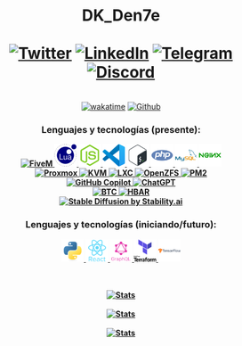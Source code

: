 <p align="center">
  <h1 align="center">DK_Den7e<br><br><a href="https://twitter.com/Benito_Llan"><img src="https://img.shields.io/badge/Twitter-00acee?style=for-the-badge&logo=twitter&logoColor=white" alt="Twitter"></a>
<a href="https://www.linkedin.com/in/benitollan"><img src="https://img.shields.io/badge/LinkedIn-0072b1?style=for-the-badge&logo=linkedin&logoColor=white" alt="LinkedIn"></a>
<a href="https://t.me/benitollan"><img src="https://img.shields.io/badge/Telegram-229ED9?style=for-the-badge&logo=telegram&logoColor=white" alt="Telegram"></a>
<a href="https://discord.gg/mancos"><img src="https://img.shields.io/badge/Discord-7289da?style=for-the-badge&logo=discord&logoColor=white" alt="Discord"></a><br></h1>
</p>
<p align="center">
  
  <div align="center">
    <br>
    <a href="https://wakatime.com/@dkden7e" target="_blank"><img src="https://wakatime.com/badge/user/cc551b49-e7df-4431-8acd-88c4d8688411.svg?style=for-the-badge" alt="wakatime"></a>
  <a href="https://github.com/dkden7e" target="_blank"><img src="https://img.shields.io/badge/Github-@dkden7e-%23181717?logo=github&style=for-the-badge" alt="Github"></a>
  </div>
</p>

[comment]: <> (Links to programming languages)
<h3 align="center"><b>Lenguajes y tecnologías (presente):</h3>
  <p align="center"> 
    <!--  Cfx.re  -->
      <a href="https://fivem.net/" target="_blank"> <img src="https://img.icons8.com/color/512/fivem.png" alt="FiveM" width="40" height="40"/> </a>  
    <!--  Lua  -->
      <a href="https://www.lua.org" target="_blank"> <img src="https://raw.githubusercontent.com/devicons/devicon/master/icons/lua/lua-original-wordmark.svg" alt="Lua" width="40" height="40"/> </a>  
    <!--  JavaScript & Node.js  -->
      <a href="https://nodejs.org/en/" target="_blank"> <img src="https://raw.githubusercontent.com/devicons/devicon/master/icons/nodejs/nodejs-plain.svg" alt="JavaScript & Node.js" width="40" height="40"/> </a>
    <!--  VSCode  -->
      <a href="https://code.visualstudio.com" target="_blank"> <img src="https://raw.githubusercontent.com/devicons/devicon/master/icons/vscode/vscode-original.svg" alt="VSCode" width="40" height="40"/> </a>
    <!--  Bash  -->
      <a href="https://www.gnu.org/software/bash/" target="_blank"> <img src="https://raw.githubusercontent.com/devicons/devicon/master/icons/bash/bash-original.svg" alt="Bash" width="40" height="40"/> </a
    <!--  PHP  -->
      <a href="https://www.php.net/" target="_blank"> <img src="https://raw.githubusercontent.com/devicons/devicon/master/icons/php/php-plain.svg" alt="PHP" width="40" height="40"/> </a> 
    <!--  MySQL  -->
      <a href="https://www.mysql.com/" target="_blank"> <img src="https://raw.githubusercontent.com/devicons/devicon/master/icons/mysql/mysql-original-wordmark.svg" alt="MySQL" width="40" height="40"/> </a> 
    <!--  NGINX  -->
      <a href="https://www.nginx.com" target="_blank"> <img src="https://raw.githubusercontent.com/devicons/devicon/master/icons/nginx/nginx-original.svg" alt="NGINX" width="40" height="40"/> </a>
    <br>
    <!--  PROXMOX  -->
      <a href="https://www.proxmox.com" target="_blank"> <img src="https://www.svgrepo.com/show/331552/proxmox.svg" alt="Proxmox" width="40" height="40"/> </a>
    <!--  KVM  -->
      <a href="https://www.linux-kvm.org/" target="_blank"> <img src="https://logodix.com/logo/1787186.png" alt="KVM" height="15"/> </a>
    <!--  LXC  -->
      <a href="https://linuxcontainers.org/" target="_blank"> <img src="https://upload.wikimedia.org/wikipedia/commons/thumb/d/dd/Linux_Containers_logo.svg/510px-Linux_Containers_logo.svg.png" alt="LXC" width="40" height="40"/> </a>
    <!--  OpenZFS  -->
      <a href="https://openzfs.org/" target="_blank"> <img src="https://upload.wikimedia.org/wikipedia/commons/7/75/OpenZFS_logo.svg" alt="OpenZFS" width="40" height="40"/> </a>
    <!--  PM2  -->
      <a href="https://pm2.keymetrics.io/" target="_blank"> <img src="https://seeklogo.com/images/P/pm2-logo-A668FE979D-seeklogo.com.png" alt="PM2" height="15"/> </a>
    <br>
    <!--  GitHub Copilot  -->
      <a href="https://github.com/features/copilot" target="_blank"> <img src="https://upload.wikimedia.org/wikipedia/commons/8/8a/GitHub_Copilot_logo.svg" alt="GitHub Copilot" height="15"/> </a>
    <!--  ChatGPT  -->
      <a href="https://chat.openai.com/" target="_blank"> <img src="https://upload.wikimedia.org/wikipedia/commons/4/4d/OpenAI_Logo.svg" alt="ChatGPT" height="15"/>
    <br>
    <!--  Bitcoin  -->
      <a href="https://bitcoin.org/" target="_blank"> <img src="https://cryptologos.cc/logos/bitcoin-btc-logo.svg?v=023" alt="BTC" width="40" height="40"/> </a> 
    <!--  Hashgraph  -->
      <a href="https://www.hedera.com/" target="_blank"> <img src="https://cryptologos.cc/logos/hedera-hbar-logo.svg?v=023" alt="HBAR" width="40" height="40"/> </a>    <br>
    <!--  Stable Diffusion  -->
      <a href="https://github.com/Stability-AI/stablediffusion" target="_blank"><img src="https://images.squarespace-cdn.com/content/v1/6213c340453c3f502425776e/8dc9b0a1-fa45-4be7-924d-5a9031e11886/StabilityAi_Logo_White-19.png?format=40w" alt="Stable Diffusion by Stability.ai" height="15"/> </a>
</p>
<h3 align="center"><b>Lenguajes y tecnologías (iniciando/futuro):</h3>
  <p align="center"> 
    <!--  python  -->
      <a href="https://www.python.org" target="_blank"> <img src="https://raw.githubusercontent.com/devicons/devicon/master/icons/python/python-original.svg" alt="Python" width="40" height="40"/> </a>
    <!--  React  -->
      <a href="https://reactjs.org/" target="_blank"> <img src="https://raw.githubusercontent.com/devicons/devicon/master/icons/react/react-original-wordmark.svg" alt="React" width="40" height="40"/> </a> 
    <!--  GraphQL  -->
      <a href="https://graphql.org/" target="_blank"> <img src="https://raw.githubusercontent.com/devicons/devicon/master/icons/graphql/graphql-plain-wordmark.svg" alt="GraphQL" width="40" height="40"/> </a> 
    <!--  Terraform  -->
      <a href="https://terraform.io/" target="_blank"> <img src="https://raw.githubusercontent.com/devicons/devicon/master/icons/terraform/terraform-original-wordmark.svg" alt="Terraform" width="40" height="40"/> </a> 
    <!--  TensorFlow  -->
      <a href="https://www.tensorflow.org/" target="_blank"> <img src="https://raw.githubusercontent.com/devicons/devicon/master/icons/tensorflow/tensorflow-original-wordmark.svg" alt="TensorFlow" width="40" height="40"/> </a> 

</p>

<div align="center">
  <br>
  <br>
  <a href="https://github-readme-stats.vercel.app/api?username=dkden7e&theme=merko&show_icons=true&count_private=true&include_all_commits=true&show_icons=true&custom_title=Estadísticas%20de%20GitHub"><img src="https://github-readme-stats.vercel.app/api?username=dkden7e&theme=merko&show_icons=true&count_private=true&include_all_commits=true&show_icons=true&custom_title=Estadísticas%20de%20GitHub" alt="Stats"></a>
  <br><br>
  <a href="https://github-readme-stats.vercel.app/api/top-langs/?username=dkden7e&layout=compact&custom_title=Lenguajes%20más%20usados"><img src="https://github-readme-stats.vercel.app/api/top-langs/?username=dkden7e&layout=compact&custom_title=Lenguajes%20más%20usados" alt="Stats"></a>
  <br><br>
  <a href="https://wakatime.com/@dkden7e"><img src="https://github-readme-stats.vercel.app/api/wakatime?username=@dkden7e&layout=compact&theme=synthwave&v=2" alt="Stats"></a>
</div>

<br><br><br>
<p align="center"><a href="https://github.com/dkden7e" target="_blank"><img src="https://komarev.com/ghpvc/?username=dkden7e&color=brightgreen" alt=""></a></p>
